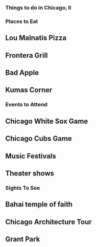 ### Things to do in Chicago, Il

### Places to Eat
  ## Lou Malnatis Pizza
  ## Frontera Grill
  ## Bad Apple
  ## Kumas Corner

### Events to Attend
 ## Chicago White Sox Game
 ## Chicago Cubs Game
 ## Music Festivals
 ## Theater shows

### Sights To See
 ## Bahai temple of faith
 ## Chicago Architecture Tour
 ## Grant Park
